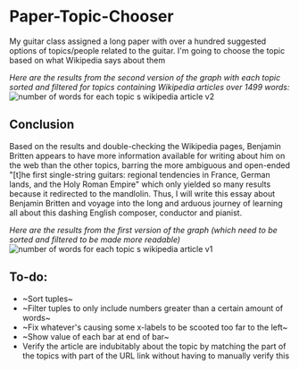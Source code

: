 # Paper-Topic-Chooser
My guitar class assigned a long paper with over a hundred suggested options of topics/people related to the guitar. I'm going to choose the topic based on what Wikipedia says about them

*Here are the results from the second version of the graph with each topic sorted and filtered for topics containing Wikipedia articles over 1499 words:*
![number of words for each topic s wikipedia article v2](https://user-images.githubusercontent.com/19690086/48087436-4eb79700-e1cd-11e8-8a8e-8467fec2c43b.png)

## Conclusion
Based on the results and double-checking the Wikipedia pages, Benjamin Britten appears to have more information available for writing about him on the web than the other topics, barring the more ambiguous and open-ended "[t]he first single-string guitars: regional tendencies in France, German lands, and the Holy Roman Empire" which only yielded so many results because it redirected to the mandlolin. Thus, I will write this essay about Benjamin Britten and voyage into the long and arduous journey of learning all about this dashing English composer, conductor and pianist.

*Here are the results from the first version of the graph *(which need to be sorted and filtered to be made more readable)**
![number of words for each topic s wikipedia article v1](https://user-images.githubusercontent.com/19690086/48050703-a1169a80-e170-11e8-831b-f725fedc2c5d.png)


## To-do:
- ~Sort tuples~ 
- ~Filter tuples to only include numbers greater than a certain amount of words~
- ~Fix whatever's causing some x-labels to be scooted too far to the left~
- ~Show value of each bar at end of bar~
- Verify the article are indubitably about the topic by matching the part of the topics with part of the URL link without having to manually verify this
